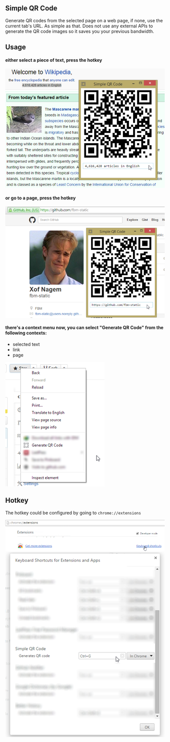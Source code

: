 Simple QR Code
---

Generate QR codes from the selected page on a web page, if none, use the current tab's URL. As simple as that. Does not use any external APIs to generate the QR code images so it saves you your previous bandwidth.

## Usage

#### either select a piece of text, press the hotkey

![](promo-1.png)

####  or go to a page, press the hotkey

![](promo-2.png)

#### there's a context menu now, you can select "Generate QR Code" from the following contexts:

 - selected text
 - link
 - page

![](promo-3.png)

## Hotkey

The hotkey could be configured by going to `chrome://extensions`

![](hotkey-1.png)
![](hotkey-2.png)
